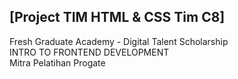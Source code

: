 ## [Project TIM HTML &amp; CSS Tim C8] <br>
Fresh Graduate Academy - Digital Talent Scholarship <br>
INTRO TO FRONTEND DEVELOPMENT <br>
Mitra Pelatihan Progate
